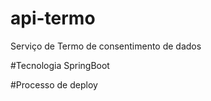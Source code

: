 # api-termo

Serviço de Termo de consentimento de dados

#Tecnologia
SpringBoot

#Processo de deploy